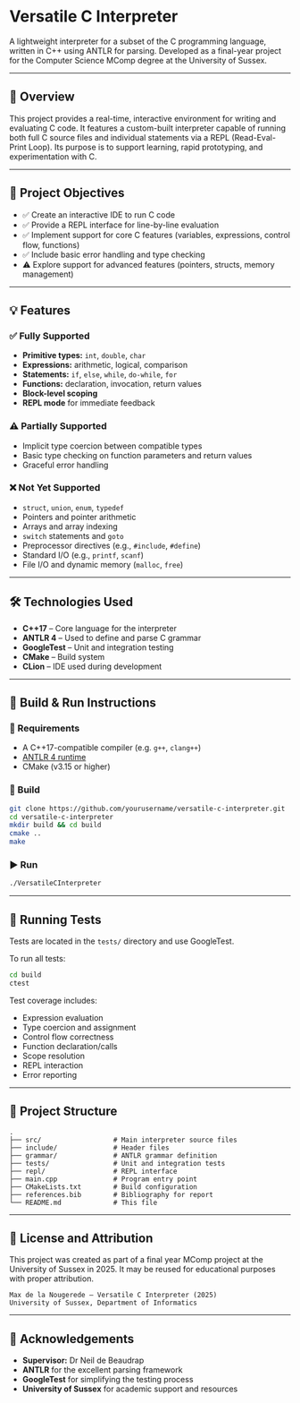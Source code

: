 # Versatile C Interpreter

A lightweight interpreter for a subset of the C programming language, written in C++ using ANTLR for parsing. Developed as a final-year project for the Computer Science MComp degree at the University of Sussex.

---

## 🧠 Overview

This project provides a real-time, interactive environment for writing and evaluating C code. It features a custom-built interpreter capable of running both full C source files and individual statements via a REPL (Read-Eval-Print Loop). Its purpose is to support learning, rapid prototyping, and experimentation with C.

---

## 🎯 Project Objectives

- ✅ Create an interactive IDE to run C code
- ✅ Provide a REPL interface for line-by-line evaluation
- ✅ Implement support for core C features (variables, expressions, control flow, functions)
- ✅ Include basic error handling and type checking
- ⚠️ Explore support for advanced features (pointers, structs, memory management)

---

## 💡 Features

### ✅ Fully Supported
- **Primitive types:** `int`, `double`, `char`
- **Expressions:** arithmetic, logical, comparison
- **Statements:** `if`, `else`, `while`, `do-while`, `for`
- **Functions:** declaration, invocation, return values
- **Block-level scoping**
- **REPL mode** for immediate feedback

### ⚠️ Partially Supported
- Implicit type coercion between compatible types
- Basic type checking on function parameters and return values
- Graceful error handling

### ❌ Not Yet Supported
- `struct`, `union`, `enum`, `typedef`
- Pointers and pointer arithmetic
- Arrays and array indexing
- `switch` statements and `goto`
- Preprocessor directives (e.g., `#include`, `#define`)
- Standard I/O (e.g., `printf`, `scanf`)
- File I/O and dynamic memory (`malloc`, `free`)

---

## 🛠️ Technologies Used

- **C++17** – Core language for the interpreter
- **ANTLR 4** – Used to define and parse C grammar
- **GoogleTest** – Unit and integration testing
- **CMake** – Build system
- **CLion** – IDE used during development

---

## 🚀 Build & Run Instructions

### 🔧 Requirements

- A C++17-compatible compiler (e.g. `g++`, `clang++`)
- [ANTLR 4 runtime](https://www.antlr.org/)
- CMake (v3.15 or higher)

### 🔨 Build

```bash
git clone https://github.com/yourusername/versatile-c-interpreter.git
cd versatile-c-interpreter
mkdir build && cd build
cmake ..
make
```

### ▶️ Run

```bash
./VersatileCInterpreter
```

---

## 🧪 Running Tests

Tests are located in the `tests/` directory and use GoogleTest.

To run all tests:

```bash
cd build
ctest
```

Test coverage includes:
- Expression evaluation
- Type coercion and assignment
- Control flow correctness
- Function declaration/calls
- Scope resolution
- REPL interaction
- Error reporting

---

## 📁 Project Structure

```
.
├── src/                  # Main interpreter source files
├── include/              # Header files
├── grammar/              # ANTLR grammar definition
├── tests/                # Unit and integration tests
├── repl/                 # REPL interface
├── main.cpp              # Program entry point
├── CMakeLists.txt        # Build configuration
├── references.bib        # Bibliography for report
└── README.md             # This file
```

---

## 📜 License and Attribution

This project was created as part of a final year MComp project at the University of Sussex in 2025. It may be reused for educational purposes with proper attribution.

```
Max de la Nougerede – Versatile C Interpreter (2025)  
University of Sussex, Department of Informatics
```

---

## 🙏 Acknowledgements

- **Supervisor:** Dr Neil de Beaudrap
- **ANTLR** for the excellent parsing framework
- **GoogleTest** for simplifying the testing process
- **University of Sussex** for academic support and resources
